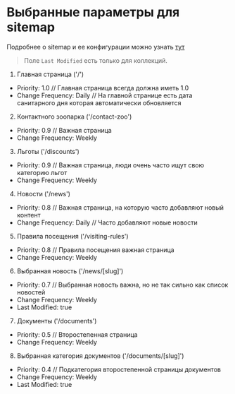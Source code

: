 # Выбранные параметры для sitemap

Подробнее о sitemap и ее конфигурации можно узнать [тут](../different/Robots.txt%20и%20sitemap/Robots.txt%20и%20sitemap.md)

> Поле `Last Modified` есть только для коллекций.

1. Главная страница ('/')
 - Priority: 1.0 // Главная страница всегда должна иметь 1.0
 - Change Frequency: Daily // На главной странице есть дата санитарного дня которая автоматически обновляется

2. Контактного зоопарка ('/contact-zoo')
 - Priority: 0.9 // Важная страница
 - Change Frequency: Weekly 

3. Льготы ('/discounts')
 - Priority: 0.9 // Важная страница, люди очень часто ищут свою категорию льгот
 - Change Frequency: Weekly  

4. Новости ('/news')
 - Priority: 0.8 // Важная страница, на которую часто добавляют новый контент
 - Change Frequency: Daily // Часто добавляют новые новости

5. Правила посещения ('/visiting-rules')
 - Priority: 0.8 // Правила посещения важная страница
 - Change Frequency: Weekly

6. Выбранная новость ('/news/[slug]')
 - Priority: 0.7 // Выбранная новость важна, но не так сильно как список новостей
 - Change Frequency: Weekly
 - Last Modified: true 
 
7. Документы ('/documents')
 - Priority: 0.5 // Второстепенная страница 
 - Change Frequency: Weekly 

8. Выбранная категория документов ('/documents/[slug]')
 - Priority: 0.4 // Подкатегория второстепенной страницы документов 
 - Change Frequency: Weekly
 - Last Modified: true 

 